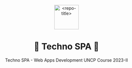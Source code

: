 <p align="center">
  <a href="https://github.com/<repo-owner>/<repo-name>" title="<repo-title>">
    <img src="https://kingtechnologies.dev/assets/images/Logo.webp" width="80px" alt="<repo-title>"/>
  </a>
</p>
<h1 align="center">🌟 Techno SPA  🌟</h1>
<p align="center">Techno SPA - Web Apps Development UNCP Course 2023-II</p>


